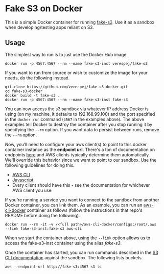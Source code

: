 # Fake S3 on Docker

This is a simple Docker container for running [fake-s3](https://github.com/jubos/fake-s3). Use it as a sandbox when developing/testing apps reliant on S3.

## Usage

The simplest way to run is to just use the Docker Hub image.

```
docker run -p 4567:4567 --rm --name fake-s3-inst verespej/fake-s3
```

If you want to run from source or wish to customize the image for your needs, do the following instead.

```
git clone https://github.com/verespej/fake-s3-docker.git
cd fake-s3-docker
docker build -t fake-s3 .
docker run -p 4567:4567 --rm --name fake-s3-inst fake-s3
```

You can now access the s3 sandbox via whatever IP address Docker is using (on my machine, it defaults to 192.168.99.100) and the port specified in the `docker run` command (`4567` in the examples above). The above examples tell Docker to destroy the container after you stop running it by specifying the `--rm` option. If you want data to persist between runs, remove the `--rm` option.

Now, you'll need to configure your aws client(s) to point to this docker container instance as the **endpoint url**. There's a ton of documentation on endpoints [here](http://docs.aws.amazon.com/general/latest/gr/rande.html) and AWS clients typically determine them automatically. We'll override this behavior since we want to point to our sandbox. Use the following guidelines for doing this.

* [AWS CLI](http://docs.aws.amazon.com/cli/latest/reference/)
* [Javascript](http://docs.aws.amazon.com/AWSJavaScriptSDK/latest/AWS/Endpoint.html)
* Every client should have this - see the documentation for whichever AWS client you use

If you're running a service you want to connect to the sandbox from another Docker container, you can link them. As an example, you can run an [aws-cli-docker](https://github.com/verespej/aws-cli-docker) container as follows (follow the instructions in that repo's README before doing the following).

```
docker run --rm -it -v /<full path>/aws-cli-docker/configs:/root/.aws --link fake-s3-inst:fake-s3 aws-cli
```

When we start the container above, using the `--link` option allows us to access the fake-s3-inst container using the alias *fake-s3*.

Once the container has started, you can run commands described in the [S3 CLI documentation](http://docs.aws.amazon.com/cli/latest/reference/s3/index.html#cli-aws-s3) against the sandbox. The following lists buckets.

```
aws --endpoint-url http://fake-s3:4567 s3 ls
```

